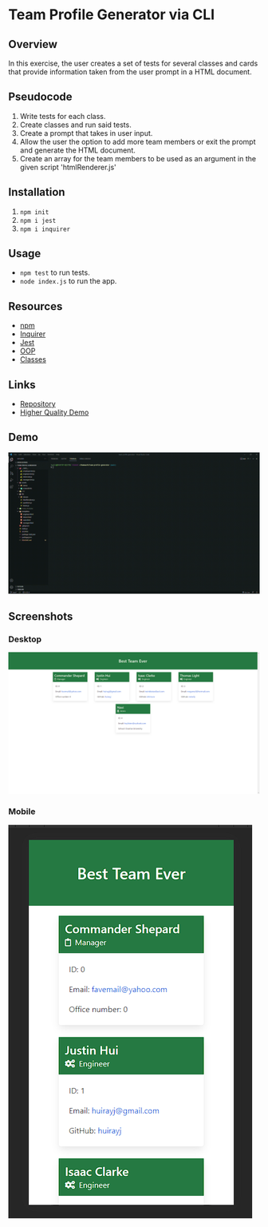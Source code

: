 # Team Profile Generator via CLI

## Overview
In this exercise, the user creates a set of tests for several classes and cards that provide information taken from the user prompt in a HTML document. 

## Pseudocode
1. Write tests for each class. 
2. Create classes and run said tests.
3. Create a prompt that takes in user input.
4. Allow the user the option to add more team members or exit the prompt and generate the HTML document.
5. Create an array for the team members to be used as an argument in the given script 'htmlRenderer.js'

## Installation
1. ```npm init```
2. ```npm i jest```
3. ```npm i inquirer```

## Usage
- ```npm test``` to run tests.
- ```node index.js``` to run the app.

## Resources
- [npm](https://www.npmjs.com/)
- [Inquirer](https://www.npmjs.com/package/inquirer)
- [Jest](https://jestjs.io/docs/getting-started)
- [OOP](https://developer.mozilla.org/en-US/docs/Learn/JavaScript/Objects/Object-oriented_JS)
- [Classes](https://developer.mozilla.org/en-US/docs/Web/JavaScript/Reference/Classes)


## Links
- [Repository](https://github.com/huirayj/team-profile-generator)
- [Higher Quality Demo](https://drive.google.com/file/d/1sTofoT5fhUTP_IXwJl6flOUtCWEBmYqY/view?usp=sharing)

## Demo
![team-profile-generator-demo](./assets/demo/team-profile-generator-demo.gif)

## Screenshots
### Desktop
![Team Profile Generator Desktop](./assets/screenshots/team-profile-generator-desktop.png)
### Mobile
![Team Profile Generator Desktop](./assets/screenshots/team-profile-generator-mobile.png)
